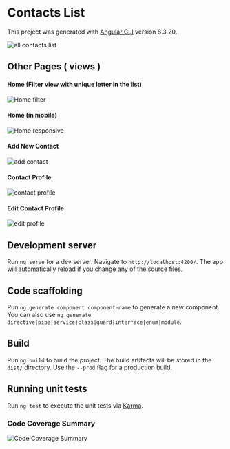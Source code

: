 # Contacts List

This project was generated with [Angular CLI](https://github.com/angular/angular-cli) version 8.3.20.

![all contacts list](https://i.ibb.co/q7xBPdH/all.png)

## Other Pages ( views )

#### Home (Filter view with unique letter in the list)

![Home filter](https://i.ibb.co/Tc0dFc9/filter.png)

#### Home (in mobile)

![Home responsive](https://i.ibb.co/ZT7PfZV/res.png)

#### Add New Contact

![add contact](https://i.ibb.co/bmNhS5k/add.png)

#### Contact Profile

![contact profile](https://i.ibb.co/mzvNX0V/contact.png)

#### Edit Contact Profile

![edit profile](https://i.ibb.co/fFWrQYr/edit.png)

## Development server

Run `ng serve` for a dev server. Navigate to `http://localhost:4200/`. The app will automatically reload if you change any of the source files.

## Code scaffolding

Run `ng generate component component-name` to generate a new component. You can also use `ng generate directive|pipe|service|class|guard|interface|enum|module`.

## Build

Run `ng build` to build the project. The build artifacts will be stored in the `dist/` directory. Use the `--prod` flag for a production build.

## Running unit tests

Run `ng test` to execute the unit tests via [Karma](https://karma-runner.github.io).

### Code Coverage Summary

![Code Coverage Summary](https://i.ibb.co/wp5jsGj/unit-test.png)

